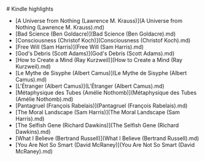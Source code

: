 # Kindle highlights

* [A Universe from Nothing (Lawrence M. Krauss)](A Universe from Nothing (Lawrence M. Krauss\).md)
* [Bad Science (Ben Goldacre)](Bad Science (Ben Goldacre\).md)
* [Consciousness (Christof Koch)](Consciousness (Christof Koch\).md)
* [Free Will (Sam Harris)](Free Will (Sam Harris\).md)
* [God's Debris (Scott Adams)](God's Debris (Scott Adams\).md)
* [How to Create a Mind (Ray Kurzweil)](How to Create a Mind (Ray Kurzweil\).md)
* [Le Mythe de Sisyphe (Albert Camus)](Le Mythe de Sisyphe (Albert Camus\).md)
* [L'Étranger (Albert Camus)](L'Étranger (Albert Camus\).md)
* [Métaphysique des Tubes (Amélie Nothomb)](Métaphysique des Tubes (Amélie Nothomb\).md)
* [Pantagruel (François Rabelais)](Pantagruel (François Rabelais\).md)
* [The Moral Landscape (Sam Harris)](The Moral Landscape (Sam Harris\).md)
* [The Selfish Gene (Richard Dawkins)](The Selfish Gene (Richard Dawkins\).md)
* [What I Believe (Bertrand Russell)](What I Believe (Bertrand Russell\).md)
* [You Are Not So Smart (David McRaney)](You Are Not So Smart (David McRaney\).md)
